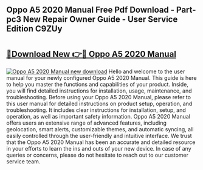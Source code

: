 ## Oppo A5 2020 Manual Free Pdf Download - Part-pc3 New Repair Owner Guide - User Service Edition C9ZUy

# <h2><a href="http://cf22389.oget.top/?id=Oppo+A5+2020+Manual">🔗Download New 👉🔴 Oppo A5 2020 Manual</a></h2>

[![Oppo A5 2020 Manual new download](https://i.imgur.com/5g1atiW.png)](http://cf22389.oget.top/?id=Oppo+A5+2020+Manual)
Hello and welcome to the user manual for your newly configured Oppo A5 2020 Manual. This guide is here to help you master the functions and capabilities of your product. Inside, you will find detailed instructions for installation, usage, maintenance, and troubleshooting. Before using your Oppo A5 2020 Manual, please refer to this user manual for detailed instructions on product setup, operation, and troubleshooting. It includes clear instructions for installation, setup, and operation, as well as important safety information. Oppo A5 2020 Manual offers users an extensive range of advanced features, including geolocation, smart alerts, customizable themes, and automatic syncing, all easily controlled through the user-friendly and intuitive interface. We trust that the Oppo A5 2020 Manual has been an accurate and detailed resource in your efforts to learn the ins and outs of your new device. In case of any queries or concerns, please do not hesitate to reach out to our customer service team.
